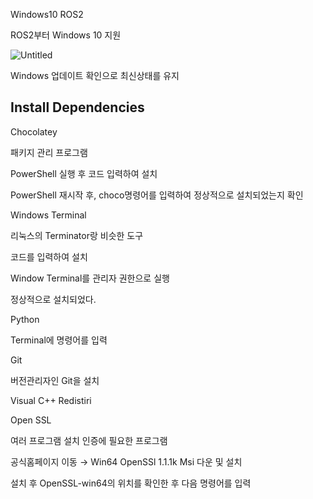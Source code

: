 Windows10 ROS2

ROS2부터 Windows 10 지원

![Untitled](https://s3-us-west-2.amazonaws.com/secure.notion-static.com/0ab77f3b-24f1-46ca-9368-fcadbf2fa33e/Untitled.png)

Windows 업데이트 확인으로 최신상태를 유지

## Install Dependencies

Chocolatey 

패키지 관리 프로그램

PowerShell 실행 후 코드 입력하여 설치

PowerShell 재시작 후, choco명령어를 입력하여 정상적으로 설치되었는지 확인

Windows Terminal

리눅스의 Terminator랑 비슷한 도구

코드를 입력하여 설치

Window Terminal를 관리자 권한으로 실행

정상적으로 설치되었다.

Python 

Terminal에 명령어를 입력

Git

버전관리자인 Git을 설치

Visual C++ Redistiri

Open SSL

여러 프로그램 설치 인증에 필요한 프로그램

공식홈페이지 이동 → Win64 OpenSSl 1.1.1k Msi 다운 및 설치

설치 후 OpenSSL-win64의 위치를 확인한 후 다음 명령어를 입력
